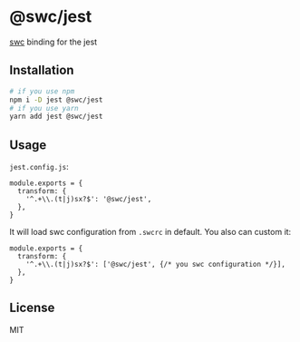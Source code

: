 # @swc/jest

[swc][] binding for the jest

## Installation

```sh
# if you use npm
npm i -D jest @swc/jest
# if you use yarn
yarn add jest @swc/jest
```

## Usage

`jest.config.js`:

```
module.exports = {
  transform: {
    '^.+\\.(t|j)sx?$': '@swc/jest',
  },
}
```

It will load swc configuration from `.swcrc` in default. You also can custom it:

```
module.exports = {
  transform: {
    '^.+\\.(t|j)sx?$': ['@swc/jest', {/* you swc configuration */}],
  },
}
```

## License

MIT

[swc]: https://swc.rs
